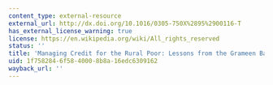 ```yaml
---
content_type: external-resource
external_url: http://dx.doi.org/10.1016/0305-750X%2895%2900116-T
has_external_license_warning: true
license: https://en.wikipedia.org/wiki/All_rights_reserved
status: ''
title: 'Managing Credit for the Rural Poor: Lessons from the Grameen Bank'
uid: 1f758284-6f58-4000-8b8a-16edc6309162
wayback_url: ''
---
```

